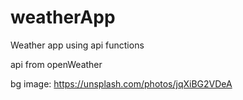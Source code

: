 # weatherApp
Weather app using api functions

api from openWeather

bg image: https://unsplash.com/photos/jqXiBG2VDeA
